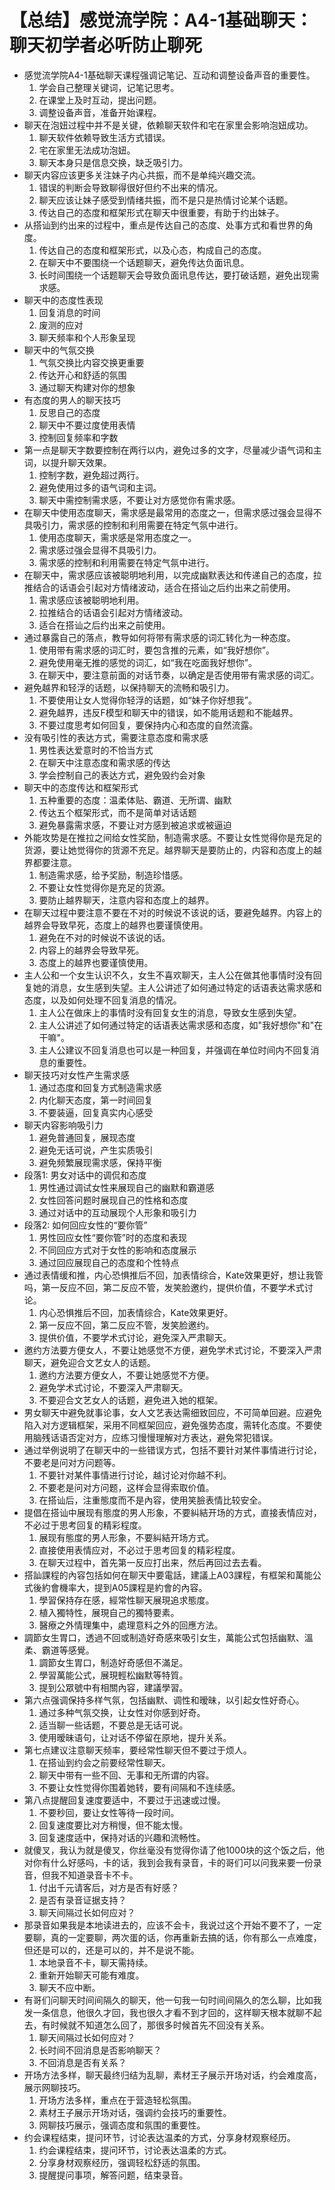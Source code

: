 # 【总结】感觉流学院：A4-1基础聊天：聊天初学者必听防止聊死

-   感觉流学院A4-1基础聊天课程强调记笔记、互动和调整设备声音的重要性。
    1.  学会自己整理关键词，记笔记思考。
    2.  在课堂上及时互动，提出问题。
    3.  调整设备声音，准备开始课程。
-   聊天在泡妞过程中并不是关键，依赖聊天软件和宅在家里会影响泡妞成功。
    1.  聊天软件依赖导致生活方式错误。
    2.  宅在家里无法成功泡妞。
    3.  聊天本身只是信息交换，缺乏吸引力。
-   聊天内容应该更多关注妹子内心共振，而不是单纯兴趣交流。
    1.  错误的判断会导致聊得很好但约不出来的情况。
    2.  聊天应该让妹子感受到情绪共振，而不是只是热情讨论某个话题。
    3.  传达自己的态度和框架形式在聊天中很重要，有助于约出妹子。
-   从搭讪到约出来的过程中，重点是传达自己的态度、处事方式和看世界的角度。
    1.  传达自己的态度和框架形式，以及心态，构成自己的态度。
    2.  在聊天中不要围绕一个话题聊天，避免传达负面讯息。
    3.  长时间围绕一个话题聊天会导致负面讯息传达，要打破话题，避免出现需求感。
-   聊天中的态度性表现
    1.  回复消息的时间
    2.  废测的应对
    3.  聊天频率和个人形象呈现
-   聊天中的气氛交换
    1.  气氛交换比内容交换更重要
    2.  传达开心和舒适的氛围
    3.  通过聊天构建对你的想象
-   有态度的男人的聊天技巧
    1.  反思自己的态度
    2.  聊天中不要过度使用表情
    3.  控制回复频率和字数
-   第一点是聊天字数要控制在两行以内，避免过多的文字，尽量减少语气词和主词，以提升聊天效果。
    1.  控制字数，避免超过两行。
    2.  避免使用过多的语气词和主词。
    3.  聊天中需控制需求感，不要让对方感觉你有需求感。
-   在聊天中使用态度聊天，需求感是最常用的态度之一，但需求感过强会显得不具吸引力，需求感的控制和利用需要在特定气氛中进行。
    1.  使用态度聊天，需求感是常用态度之一。
    2.  需求感过强会显得不具吸引力。
    3.  需求感的控制和利用需要在特定气氛中进行。
-   在聊天中，需求感应该被聪明地利用，以完成幽默表达和传递自己的态度，拉推结合的话语会引起对方情绪波动，适合在搭讪之后约出来之前使用。
    1.  需求感应该被聪明地利用。
    2.  拉推结合的话语会引起对方情绪波动。
    3.  适合在搭讪之后约出来之前使用。
-   通过暴露自己的落点，教导如何将带有需求感的词汇转化为一种态度。
    1.  使用带有需求感的词汇时，要包含推的元素，如“我好想你”。
    2.  避免使用毫无推的感觉的词汇，如“我在吃面我好想你”。
    3.  在聊天中，要注意前面的对话节奏，以确定是否使用带有需求感的词汇。
-   避免越界和轻浮的话题，以保持聊天的流畅和吸引力。
    1.  不要使用让女人觉得你轻浮的话题，如“妹子你好想我”。
    2.  避免越界，违反F模型和聊天中的错误，如不能用话题和不能越界。
    3.  不要过度思考如何回复，要保持内心和态度的自然流露。
-   没有吸引性的表达方式，需要注意态度和需求感
    1.  男性表达爱意时的不恰当方式
    2.  在聊天中注意态度和需求感的传达
    3.  学会控制自己的表达方式，避免毁约会对象
-   聊天中的态度传达和框架形式
    1.  五种重要的态度：温柔体贴、霸道、无所谓、幽默
    2.  传达五个框架形式，而不是简单对话话题
    3.  避免暴露需求感，不要让对方感到被追求或被逼迫
-   外能攻势是在推拉之间给女性奖励，制造需求感。不要让女性觉得你是充足的货源，要让她觉得你的货源不充足。越界聊天是要防止的，内容和态度上的越界都要注意。
    1.  制造需求感，给予奖励，制造珍惜感。
    2.  不要让女性觉得你是充足的货源。
    3.  要防止越界聊天，注意内容和态度上的越界。
-   在聊天过程中要注意不要在不对的时候说不该说的话，要避免越界。内容上的越界会导致早死，态度上的越界也要谨慎使用。
    1.  避免在不对的时候说不该说的话。
    2.  内容上的越界会导致早死。
    3.  态度上的越界也要谨慎使用。
-   主人公和一个女生认识不久，女生不喜欢聊天，主人公在做其他事情时没有回复她的消息，女生感到失望。主人公讲述了如何通过特定的话语表达需求感和态度，以及如何处理不回复消息的情况。
    1.  主人公在做床上的事情时没有回复女生的消息，导致女生感到失望。
    2.  主人公讲述了如何通过特定的话语表达需求感和态度，如"我好想你"和"在干嘛"。
    3.  主人公建议不回复消息也可以是一种回复，并强调在单位时间内不回复消息的重要性。
-   聊天技巧对女性产生需求感
    1.  通过态度和回复方式制造需求感
    2.  内化聊天态度，第一时间回复
    3.  不要装逼，回复真实内心感受
-   聊天内容影响吸引力
    1.  避免普通回复，展现态度
    2.  避免无话可说，产生实质吸引
    3.  避免频繁展现需求感，保持平衡
-   段落1: 男女对话中的调侃和态度
    1.  男性通过调试女性来展现自己的幽默和霸道感
    2.  女性回答问题时展现自己的性格和态度
    3.  通过对话中的互动展现个人形象和吸引力
-   段落2: 如何回应女性的“要你管”
    1.  男性回应女性“要你管”时的态度和表现
    2.  不同回应方式对于女性的影响和态度展示
    3.  通过回应展现自己的态度和个性特点
-   通过表情缓和推，内心恐惧推后不回，加表情综合，Kate效果更好，想让我管吗，第一反应不回，第二反应不管，发笑脸邀约，提供价值，不要学术式讨论。
    1.  内心恐惧推后不回，加表情综合，Kate效果更好。
    2.  第一反应不回，第二反应不管，发笑脸邀约。
    3.  提供价值，不要学术式讨论，避免深入严肃聊天。
-   邀约方法要方便女人，不要让她感觉不方便，避免学术式讨论，不要深入严肃聊天，避免迎合文艺女人的话题。
    1.  邀约方法要方便女人，不要让她感觉不方便。
    2.  避免学术式讨论，不要深入严肃聊天。
    3.  不要迎合文艺女人的话题，避免进入她的框架。
-   男女聊天中避免就事论事，女人文艺表达需细致回应，不可简单回避。应避免陷入对方逻辑框架，采用不同框架回应，避免强势态度，需转化态度。不要使用脑残话语否定对方，应练习慢慢理解对方表达，避免常犯错误。
-   通过举例说明了在聊天中的一些错误方式，包括不要针对某件事情进行讨论，不要老是问对方问题等。
    1.  不要针对某件事情进行讨论，越讨论对你越不利。
    2.  不要老是问对方问题，这样会显得索取价值。
    3.  在搭讪后，注重態度而不是內容，使用笑臉表情比较安全。
-   提倡在搭讪中展现有態度的男人形象，不要糾結开场的方式，直接表情应对，不必过于思考回复的精彩程度。
    1.  展现有態度的男人形象，不要糾結开场方式。
    2.  直接使用表情应对，不必过于思考回复的精彩程度。
    3.  在聊天过程中，首先第一反应打出来，然后再回过去去看。
-   搭訕課程的內容包括如何在聊天中要電話，建議上A03課程，有框架和萬能公式後約會機率大，提到A05課程是約會的內容。
    1.  學習保持存在感，經常性聊天展現追求態度。
    2.  植入獨特性，展現自己的獨特要素。
    3.  醫療之外情理集中，處理意料之外的回應方法。
-   調節女生胃口，透過不回或制造好奇感來吸引女生，萬能公式包括幽默、溫柔、霸道等感覺。
    1.  調節女生胃口，制造好奇感但不滿足。
    2.  學習萬能公式，展現輕松幽默等特質。
    3.  提到公眾號中有相關內容，建議學習。
-   第六点强调保持多样气氛，包括幽默、调性和暧昧，以引起女性好奇心。
    1.  通过多种气氛交换，让女性对你感到好奇。
    2.  适当聊一些话题，不要总是无话可说。
    3.  使用暧昧语句，让对话不停留在原地，提升关系。
-   第七点建议注意聊天频率，要经常性聊天但不要过于烦人。
    1.  在搭讪到约会之前要经常性聊天。
    2.  聊天中带有一些不回、无事和无所谓的内容。
    3.  不要让女性觉得你围着她转，要有间隔和不连续感。
-   第八点提醒回复速度要适中，不要过于迅速或过慢。
    1.  不要秒回，要让女性等待一段时间。
    2.  回复速度要比对方稍慢，但不能太慢。
    3.  回复速度适中，保持对话的兴趣和流畅性。
-   就傻叉，我认为就是傻叉，你丝毫没有觉得你请了他1000块的这个饭之后，他对你有什么好感吗，卡的话，我到会我有录音，卡的哥们可以问我来要一份录音，但我不知道录音卡不卡。
    1.  付出千元请客后，对方是否有好感？
    2.  是否有录音证据支持？
    3.  聊天间隔过长如何应对？
-   那录音如果我是本地读进去的，应该不会卡，我说过这个开始不要不了，一定要聊，真的一定要聊，两次蛋的话，你再重新去搞的话，你有那么一点难度，但还是可以的，还是可以的，并不是说不能。
    1.  本地录音不卡，聊天需持续。
    2.  重新开始聊天可能有难度。
    3.  聊天不应中断。
-   有哥们问聊天时间间隔久的聊天，他一句我一句时间间隔久的怎么聊，比如我发一条信息，他很久才回，我也很久才看不到才回的，这样聊天根本就聊不起去，有时候就不知道怎么回了，那很多时候首先不回没有关系。
    1.  聊天间隔过长如何应对？
    2.  长时间不回消息是否影响聊天？
    3.  不回消息是否有关系？
-   开场方法多样，聊天最终归结为乱聊，素材王子展示开场对话，约会难度高，展示网聊技巧。
    1.  开场方法多样，重点在于营造轻松氛围。
    2.  素材王子展示开场对话，强调约会技巧的重要性。
    3.  网聊技巧展示，强调态度和氛围的重要性。
-   约会课程结束，提问环节，讨论表达温柔的方式，分享身材观察经历。
    1.  约会课程结束，提问环节，讨论表达温柔的方式。
    2.  分享身材观察经历，强调轻松舒适的氛围。
    3.  提醒提问事项，解答问题，结束录音。